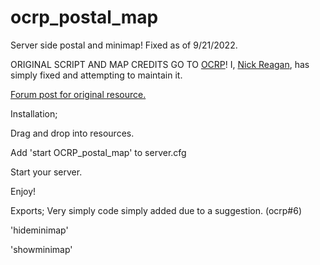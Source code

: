 # ocrp_postal_map
Server side postal and minimap! Fixed as of 9/21/2022.

ORIGINAL SCRIPT AND MAP CREDITS GO TO [OCRP](https://github.com/ocrp)! I, [Nick Reagan](https://github.com/NickReagan), has simply fixed and attempting to maintain it.

[Forum post for original resource.](https://forum.cfx.re/t/ocrp-postal-and-minimap-server-side/992775/74)

Installation;

Drag and drop into resources.

Add 'start OCRP_postal_map' to server.cfg

Start your server.

Enjoy!

Exports;
Very simply code simply added due to a suggestion. (ocrp#6)

'hideminimap'

'showminimap'
